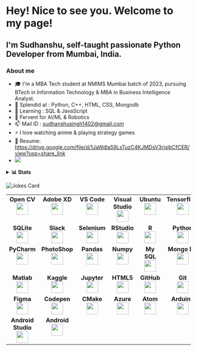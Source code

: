 # Hey! Nice to see you. Welcome to my page!
## I'm Sudhanshu, self-taught passionate Python Developer from Mumbai, India. 

### About me 
- 🎓 I'm a MBA Tech student at NMIMS Mumbai batch of 2023, pursuing BTech in Information Technology & MBA in Business Intelligence Analyst.
- 💪 Splendid at : Python, C++, HTML, CSS, Mongodb
- 👀 Learning : SQL & JavaScript
- 🌟 Fervent for AI/ML & Robotics
- 📫 Mail ID : sudhanshusingh1402@gmail.com
- ⚡ I love watching anime & playing strategy games
- 📝 Resume: https://drive.google.com/file/d/1JaWdla59LsTuzC4KJMDsV3rjsjbCfCER/view?usp=share_link
- [![](https://img.shields.io/badge/linkedin-%230077B5.svg?style=for-the-badge&logo=linkedin)](https://www.linkedin.com/in/sudhanshusingh1402/)

<details>
    <summary><b> 📊 Stats </b></summary><br/>  
    
[![Top Langs](https://github-readme-stats.vercel.app/api/top-langs/?username=sudhanshu1402&layout=compact&show_icons=true&theme=dark)](https://github.com/sudhanshu1402/github-readme-stats) 
    
[![sudhanshu1402's GitHub stats-Dark](https://github-readme-stats.vercel.app/api?username=sudhanshu1402&show_icons=true&theme=dark)](https://github.com/sudhanshu1402/github-readme-stats#gh-dark-mode-only) 
[![sudhanshu1402's GitHub stats-Light](https://github-readme-stats.vercel.app/api?username=sudhanshu1402&show_icons=true&theme=dark)](https://github.com/sudhanshu1402/github-readme-stats#gh-light-mode-only) 
    
<img src="https://github-readme-streak-stats.herokuapp.com/?user=sudhanshu1402&show_icons=true&theme=dark"/>

</details>
    
![Jokes Card](https://readme-jokes.vercel.app/api)


<table width="320px">
    <tbody>
        <tr valign="top">          
            <td width="80px" align="center">
            <span><strong>Open CV</strong></span><br>
            <img height="32px" src="https://cdn.jsdelivr.net/gh/devicons/devicon/icons/opencv/opencv-original-wordmark.svg" />            
            </td>
            <td width="80px" align="center">
            <span><strong>Adobe XD</strong></span><br> 
            <img height="32px" src="https://cdn.jsdelivr.net/gh/devicons/devicon/icons/xd/xd-line.svg" />                 
            </td>
            <td width="80px" align="center">
            <span><strong>VS Code</strong></span><br>
            <img height="32px" src="https://cdn.jsdelivr.net/gh/devicons/devicon/icons/vscode/vscode-original-wordmark.svg" />            
            </td>
            <td width="80px" align="center">
            <span><strong>Visual Studio</strong></span><br>
            <img height="32px" src="https://cdn.jsdelivr.net/gh/devicons/devicon/icons/visualstudio/visualstudio-plain-wordmark.svg" />  
            </td>
            <td width="80px" align="center">
            <span><strong>Ubuntu</strong></span><br>
            <img height="32px" src="https://cdn.jsdelivr.net/gh/devicons/devicon/icons/ubuntu/ubuntu-plain-wordmark.svg" />             
            </td>
            <td width="80px" align="center">
            <span><strong>Tensorflow</strong></span><br>
            <img height="32px" src="https://cdn.jsdelivr.net/gh/devicons/devicon/icons/tensorflow/tensorflow-original-wordmark.svg" />         
            </td>
        </tr>
        <tr valign="top">      
            <td width="80px" align="center">
            <span><strong>SQLite</strong></span><br>
            <img height="32px" src="https://cdn.jsdelivr.net/gh/devicons/devicon/icons/sqlite/sqlite-original-wordmark.svg" />             
            </td>
            <td width="80px" align="center">
            <span><strong>Slack</strong></span><br>
            <img height="32px" src="https://cdn.jsdelivr.net/gh/devicons/devicon/icons/slack/slack-original-wordmark.svg" />            
            </td>
            <td width="80px" align="center">
            <span><strong>Selenium</strong></span><br>
            <img height="32px" src="https://cdn.jsdelivr.net/gh/devicons/devicon/icons/selenium/selenium-original.svg" />             
            </td>
            <td width="80px" align="center">
            <span><strong>RStudio</strong></span><br>
            <img height="32px" src="https://cdn.jsdelivr.net/gh/devicons/devicon/icons/rstudio/rstudio-original.svg" />             
            </td>
            <td width="80px" align="center">
            <span><strong>R</strong></span><br>
            <img height="32px" src="https://cdn.jsdelivr.net/gh/devicons/devicon/icons/r/r-original.svg" />             
            </td>
            <td width="80px" align="center">
            <span><strong>Python</strong></span><br>
            <img height="32px" src="https://cdn.jsdelivr.net/gh/devicons/devicon/icons/python/python-original-wordmark.svg" />            
            </td>
        </tr>
        <tr valign="top">
            <td width="80px" align="center">
            <span><strong>PyCharm</strong></span><br>
            <img height="32px" src="https://cdn.jsdelivr.net/gh/devicons/devicon/icons/pycharm/pycharm-original-wordmark.svg" />             
            </td>
            <td width="80px" align="center">
            <span><strong>PhotoShop</strong></span><br>
            <img height="32px" Src="https://cdn.jsdelivr.net/gh/devicons/devicon/icons/photoshop/photoshop-line.svg" />             
            </td>
            <td width="80px" align="center">
            <span><strong>Pandas</strong></span><br>
            <img height="32px" src="https://cdn.jsdelivr.net/gh/devicons/devicon/icons/pandas/pandas-original-wordmark.svg" />            
            </td>
            <td width="80px" align="center">
            <span><strong>Numpy</strong></span><br>
            <img height="32px" src="https://cdn.jsdelivr.net/gh/devicons/devicon/icons/numpy/numpy-original-wordmark.svg" />            
            </td>
            <td width="80px" align="center">
            <span><strong>My SQL</strong></span><br>
            <img height="32px" src="https://cdn.jsdelivr.net/gh/devicons/devicon/icons/mysql/mysql-original-wordmark.svg" />            
            </td>
            <td width="80px" align="center">
            <span><strong>Mongo DB</strong></span><br>
            <img height="32px" src="https://cdn.jsdelivr.net/gh/devicons/devicon/icons/mongodb/mongodb-original-wordmark.svg" />             
            </td>
        </tr>
        <tr valign="top">
            <td width="80px" align="center">
            <span><strong>Matlab</strong></span><br>
            <img height="32px" src="https://cdn.jsdelivr.net/gh/devicons/devicon/icons/matlab/matlab-original.svg" />             
            </td>
            <td width="80px" align="center">
            <span><strong>Kaggle</strong></span><br>
            <img height="32px" src="https://cdn.jsdelivr.net/gh/devicons/devicon/icons/kaggle/kaggle-original-wordmark.svg" />            
            </td>
            <td width="80px" align="center">
            <span><strong>Jupyter</strong></span><br>
            <img height="32px" src="https://cdn.jsdelivr.net/gh/devicons/devicon/icons/jupyter/jupyter-original-wordmark.svg" />            
            </td>
            <td width="80px" align="center">
            <span><strong>HTML5</strong></span><br>
            <img height="32px" src="https://cdn.jsdelivr.net/gh/devicons/devicon/icons/html5/html5-original-wordmark.svg" />             
            </td>
            <td width="80px" align="center">
            <span><strong>GitHub</strong></span><br>
            <img height="32px" src="https://cdn.jsdelivr.net/gh/devicons/devicon/icons/github/github-original-wordmark.svg" />             
            </td>
            <td width="80px" align="center">
            <span><strong>Git</strong></span><br>
            <img height="32px" src="https://cdn.jsdelivr.net/gh/devicons/devicon/icons/git/git-original-wordmark.svg" />            
            </td>
        </tr>
        <tr valign="top">
            <td width="80px" align="center">
            <span><strong>Figma</strong></span><br>
            <img height="32px" src="https://cdn.jsdelivr.net/gh/devicons/devicon/icons/figma/figma-original.svg" />            
            </td>
            <td width="80px" align="center">
            <span><strong>Codepen</strong></span><br>
            <img height="32px" src="https://cdn.jsdelivr.net/gh/devicons/devicon/icons/codepen/codepen-original-wordmark.svg" />            
            </td>
            <td width="80px" align="center">
            <span><strong>CMake</strong></span><br>
            <img height="32px" src="https://cdn.jsdelivr.net/gh/devicons/devicon/icons/cmake/cmake-original-wordmark.svg" />             
            </td>
            <td width="80px" align="center">
            <span><strong>Azure</strong></span><br>
            <img height="32px" src="https://cdn.jsdelivr.net/gh/devicons/devicon/icons/azure/azure-original-wordmark.svg" />            
            </td>
            <td width="80px" align="center">
            <span><strong>Atom</strong></span><br>
            <img height="32px" src="https://cdn.jsdelivr.net/gh/devicons/devicon/icons/atom/atom-original-wordmark.svg" />             
            </td>
            <td width="80px" align="center">
            <span><strong>Arduino</strong></span><br>
            <img height="32px" src="https://cdn.jsdelivr.net/gh/devicons/devicon/icons/arduino/arduino-original-wordmark.svg" />             
            </td>
        </tr>
        <tr valign="top">
            <td width="80px" align="center">
            <span><strong>Android Studio</strong></span><br>
            <img height="32px" src="https://cdn.jsdelivr.net/gh/devicons/devicon/icons/androidstudio/androidstudio-original-wordmark.svg" />                 </td>
            <td width="80px" align="center">
            <span><strong>Android</strong></span><br>
            <img height="32px" src="https://cdn.jsdelivr.net/gh/devicons/devicon/icons/android/android-original-wordmark.svg" />             
            </td>
        </tr>
    </tbody>
</table>
